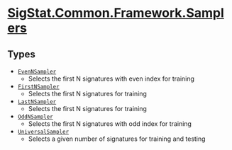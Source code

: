 # [SigStat.Common.Framework.Samplers](./README.md)

## Types

- [`EvenNSampler`](./EvenNSampler.md)
	- Selects the first N signatures with even index for training
- [`FirstNSampler`](./FirstNSampler.md)
	- Selects the first N signatures for training
- [`LastNSampler`](./LastNSampler.md)
	- Selects the first N signatures for training
- [`OddNSampler`](./OddNSampler.md)
	- Selects the first N signatures with odd index for training
- [`UniversalSampler`](./UniversalSampler.md)
	- Selects a given number of signatures for training and testing

